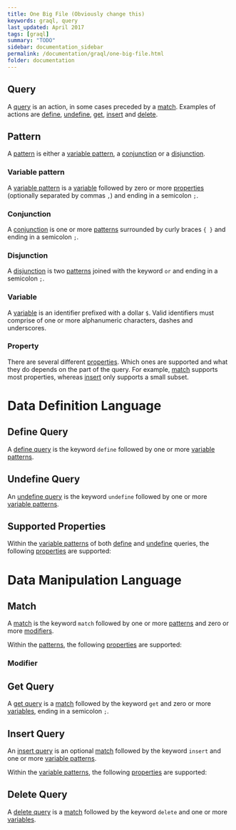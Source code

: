 ```yaml
---
title: One Big File (Obviously change this)
keywords: graql, query
last_updated: April 2017
tags: [graql]
summary: "TODO"
sidebar: documentation_sidebar
permalink: /documentation/graql/one-big-file.html
folder: documentation
---
```


## Query

A [query](#query) is an action, in some cases preceded by a [match](#match). Examples of actions are
[define](#define-query), [undefine](#undefine-query), [get](#get-query), [insert](#insert-query) and
[delete](#delete-query).

## Pattern

A [pattern](#pattern) is either a [variable pattern](#variable-pattern), a [conjunction](#conjunction) or a
[disjunction](#disjunction).

### Variable pattern

A [variable pattern](#variable-pattern) is a [variable](#variable) followed by zero or more [properties](#property)
(optionally separated by commas `,`) and ending in a semicolon `;`.

### Conjunction

A [conjunction](#conjunction) is one or more [patterns](#pattern) surrounded by curly braces `{ }` and ending in a
semicolon `;`.

### Disjunction

A [disjunction](#disjunction) is two [patterns](#pattern) joined with the keyword `or` and ending in a semicolon `;`.

### Variable

A [variable](#variable) is an identifier prefixed with a dollar `$`. Valid identifiers must comprise of one or
more alphanumeric characters, dashes and underscores.

### Property

There are several different [properties](#property). Which ones are supported and what they do depends on the part of
the query. For example, [match](#match) supports most properties, whereas [insert](#insert) only supports a small
subset.

# Data Definition Language

## Define Query

A [define query](#define-query) is the keyword `define` followed by one or more [variable patterns](#variable-pattern).

## Undefine Query

An [undefine query](#undefine-query) is the keyword `undefine` followed by one or more
[variable patterns](#variable-pattern).

## Supported Properties

Within the [variable patterns](#variable-pattern) of both [define](#define-query) and [undefine](#undefine-queries)
queries, the following [properties](#property) are supported:

<!-- TODO -->

# Data Manipulation Language

## Match

A [match](#match) is the keyword `match` followed by one or more [patterns](#pattern) and zero or more
[modifiers](#modifier).

Within the [patterns](#pattern), the following [properties](#property) are supported:

<!-- TODO -->

### Modifier

<!-- TODO -->

## Get Query

A [get query](#get-query) is a [match](#match) followed by the keyword `get` and zero or more [variables](#variable),
ending in a semicolon `;`.

## Insert Query

An [insert query](#insert-query) is an optional [match](#match) followed by the keyword `insert` and one or more
[variable patterns](#variable-pattern).

Within the [variable patterns](#variable-pattern), the following [properties](#property) are supported:

<!-- TODO -->

## Delete Query

A [delete query](#delete-query) is a [match](#match) followed by the keyword `delete` and one or more
[variables](#variable).

<!-- TODO  Aggregate + compute -->

